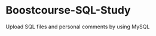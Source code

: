 # Boostcourse-SQL-Study
Upload SQL files and personal comments by using MySQL 










































































